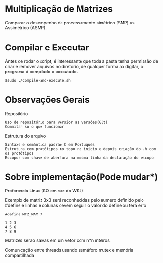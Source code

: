# Multiplicação de Matrizes
Comparar o desempenho de processamento simétrico (SMP) vs. Assimétrico (ASMP). 

# Compilar e Executar
Antes de rodar o script, é interessante que toda a pasta tenha permissão de criar e remover arquivos no diretorio, de qualquer forma
ao digitar, o programa é compilado e executado.

    $sudo ./compile-and-execute.sh
  
# Observações Gerais 

  Repositório

    Uso de repositório para versior as versões(Git)
    Commitar só o que funcionar

  Estrutura do arquivo

    Sintaxe e semântica padrão C em Portuquês
    Estrutura com protótipos no topo no inicio e depois criação do .h com os protótipos
    Escopos com chave de abertura na mesma linha da declaração do escopo

# Sobre implementação(Pode mudar*)

  Preferencia Linux (SO em vez do WSL)

  Exemplo de matriz 3x3 será reconhecidas pelo numero definido pelo #define e linhas e colunas devem seguir o valor do define ou terá erro

    #define MTZ_MAX 3
    
    1 2 3 
    4 5 6 
    7 8 9 

  Matrizes serão salvas em um vetor com n*n inteiros

  Comunicação entre threads usando semáforo mutex e memória compartilhada
